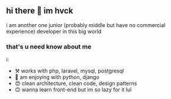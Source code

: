 ## hi there 👋 im hvck
i am another one junior (probably middle but have no commercial experience) developer in this big world

<!--
**hvckxm/hvckxm** is a ✨ _special_ ✨ repository because its `README.md` (this file) appears on your GitHub profile.

Here are some ideas to get you started:

- 🔭 I’m currently working on ...
- 🌱 I’m currently learning ...
- 👯 I’m looking to collaborate on ...
- 🤔 I’m looking for help with ...
- 💬 Ask me about ...
- 📫 How to reach me: ...
- 😄 Pronouns: ...
- ⚡ Fun fact: ...
-->
### that's u need know about me
i:
- ⚒ works with php, laravel, mysql, postgresql
- 🌚 am enjoying with python, django
- 😍 clean architecture, clean code, design patterns
- 🙃 wanna learn front-end but im so lazy for it lul









